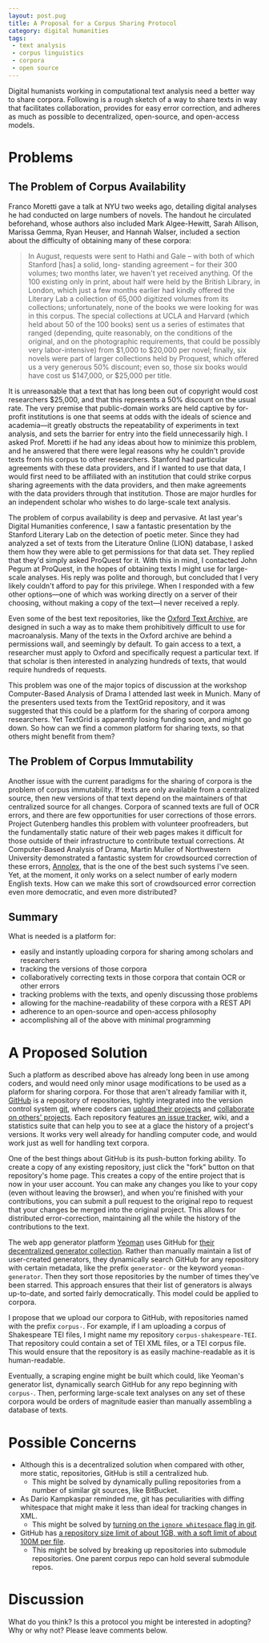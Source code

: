 ```yaml
---
layout: post.pug
title: A Proposal for a Corpus Sharing Protocol
category: digital humanities
tags:
 - text analysis
 - corpus linguistics
 - corpora
 - open source
---
```


Digital humanists working in computational text analysis need a better way to share corpora. Following is a rough sketch of a way to share texts in way that facilitates collaboration, provides for easy error correction, and adheres as much as possible to decentralized, open-source, and open-access models.

# Problems

## The Problem of Corpus Availability
Franco Moretti gave a talk at NYU two weeks ago, detailing digital analyses he had conducted on large numbers of novels. The handout he circulated beforehand, whose authors also included Mark Algee-Hewitt, Sarah Allison, Marissa Gemma, Ryan Heuser, and Hannah Walser, included a section about the difficulty of obtaining many of these corpora:

>In August, requests were sent to Hathi and Gale – with both of which Stanford \[has\] a solid, long- standing agreement – for their 300 volumes; two months later, we haven't yet received anything. Of the 100 existing only in print, about half were held by the British Library, in London, which just a few months earlier had kindly offered the Literary Lab a collection of 65,000 digitized volumes from its collections; unfortunately, none of the books we were looking for was in this corpus. The special collections at UCLA and Harvard (which held about 50 of the 100 books) sent us a series of estimates that ranged (depending, quite reasonably, on the conditions of the original, and on the photographic requirements, that could be possibly very labor-intensive) from $1,000 to $20,000 per novel; finally, six novels were part of larger collections held by Proquest, which offered us a very generous 50% discount; even so, those six books would have cost us $147,000, or $25,000 per title.

It is unreasonable that a text that has long been out of copyright would cost researchers $25,000, and that this represents a 50% discount on the usual rate. The very premise that public-domain works are held captive by for-profit institutions is one that seems at odds with the ideals of science and academia—it greatly obstructs the repeatability of experiments in text analysis, and sets the barrier for entry into the field unnecessarily high. I asked Prof. Moretti if he had any ideas about how to minimize this problem, and he answered that there were legal reasons why he couldn't provide texts from his corpus to other researchers. Stanford had particular agreements with these data providers, and if I wanted to use that data, I would first need to be affiliated with an institution that could strike corpus sharing agreements with the data providers, and then make agreements with the data providers through that institution. Those are major hurdles for an independent scholar who wishes to do large-scale text analysis.  

The problem of corpus availability is deep and pervasive. At last year's Digital Humanities conference, I saw a fantastic presentation by the Stanford Literary Lab on the detection of poetic meter. Since they had analyzed a set of texts from the Literature Online (LION) database, I asked them how they were able to get permissions for that data set. They replied that they'd simply asked ProQuest for it. With this in mind, I contacted John Pegum at ProQuest, in the hopes of obtaining texts I might use for large-scale analyses. His reply was polite and thorough, but concluded that I very likely couldn't afford to pay for this privilege. When I responded with a few other options—one of which was working directly on a server of their choosing, without making a copy of the text—I never received a reply.

Even some of the best text repositories, like the [Oxford Text Archive](http://ota.ahds.ac.uk/), are designed in such a way as to make them prohibitively difficult to use for macroanalysis. Many of the texts in the Oxford archive are behind a permissions wall, and seemingly by default. To gain access to a text, a researcher must apply to Oxford and specifically request a particular text. If that scholar is then interested in analyzing hundreds of texts, that would require hundreds of requests.

This problem was one of the major topics of discussion at the workshop Computer-Based Analysis of Drama I attended last week in Munich. Many of the presenters used texts from the TextGrid repository, and it was suggested that this could be a platform for the sharing of corpora among researchers. Yet TextGrid is apparently losing funding soon, and might go down. So how can we find a common platform for sharing texts, so that others might benefit from them?   

## The Problem of Corpus Immutability

Another issue with the current paradigms for the sharing of corpora is the problem of corpus immutability. If texts are only available from a centralized source, then new versions of that text depend on the maintainers of that centralized source for all changes. Corpora of scanned texts are full of OCR errors, and there are few opportunities for user corrections of those errors. Project Gutenberg handles this problem with volunteer proofreaders, but the fundamentally static nature of their web pages makes it difficult for those outside of their infrastructure to contribute textual corrections. At Computer-Based Analysis of Drama, Martin Muller of Northwestern University demonstrated a fantastic system for crowdsourced correction of these errors, [Annolex](http://annolex.at.northwestern.edu/), that is the one of the best such systems I've seen. Yet, at the moment, it only works on a select number of early modern English texts. How can we make this sort of crowdsourced error correction even more democratic, and even more distributed?

## Summary

What is needed is a platform for:

 * easily and instantly uploading corpora for sharing among scholars and researchers
 * tracking the versions of those corpora
 * collaboratively correcting texts in those corpora that contain OCR or other errors
 * tracking problems with the texts, and openly discussing those problems
 * allowing for the machine-readability of these corpora with a REST API
 * adherence to an open-source and open-access philosophy
 * accomplishing all of the above with minimal programming

# A Proposed Solution

Such a platform as described above has already long been in use among coders, and would need only minor usage modifications to be used as a plaform for sharing corpora. For those that aren't already familiar with it, [GitHub](https://github.com) is a repository of repositories, tightly integrated into the version control system [git](http://git-scm.com/book/en/v2/Getting-Started-Git-Basics), where coders can [upload their projects](https://guides.github.com/introduction/getting-your-project-on-github/) and [collaborate on others' projects](https://guides.github.com/activities/forking/). Each repository features [an issue tracker](https://guides.github.com/features/issues/), wiki, and a statistics suite that can help you to see at a glace the history of a project's versions. It works very well already for handling computer code, and would work just as well for handling text corpora.  

One of the best things about GitHub is its push-button forking ability. To create a copy of any existing repository, just click the "fork" button on that repository's home page. This creates a copy of the entire project that is now in your user account. You can make any changes you like to your copy (even without leaving the browser), and when you're finished with your contributions, you can submit a pull request to the original repo to request that your changes be merged into the original project. This allows for distributed error-correction, maintaining all the while the history of the contributions to the text.   

The web app generator platform [Yeoman](http://yeoman.io/) uses GitHub for [their decentralized generator collection](http://yeoman.io/generators/). Rather than manually maintain a list of user-created generators, they dynamically search GitHub for any repository with certain metadata, like the prefix `generator-` or the keyword `yeoman-generator`. Then they sort those repositories by the number of times they've been starred. This approach ensures that their list of generators is always up-to-date, and sorted fairly democratically. This model could be applied to corpora.  

I propose that we upload our corpora to GitHub, with repositories named with the prefix `corpus-`. For example, if I am uploading a corpus of Shakespeare TEI files, I might name my repository `corpus-shakespeare-TEI`. That repository could contain a set of TEI XML files, or a TEI corpus file. This would ensure that the repository is as easily machine-readable as it is human-readable.

Eventually, a scraping engine might be built which could, like Yeoman's generator list, dynamically search GitHub for any repo beginning with `corpus-`. Then, performing large-scale text analyses on any set of these corpora would be orders of magnitude easier than manually assembling a database of texts.

# Possible Concerns

 * Although this is a decentralized solution when compared with other, more static, repositories, GitHub is still a centralized hub.
   - This might be solved by dynamically pulling repositories from a number of similar git sources, like BitBucket.
 * As Dario Kampkaspar reminded me, git has peculiarities with diffing whitespace that might make it less than ideal for tracking changes in XML.  
   - This might be solved by [turning on the `ignore whitespace` flag in git](http://stackoverflow.com/questions/9776527/merging-without-whitespace-conflicts).
 * GitHub has [a repository size limit of about 1GB, with a soft limit of about 100M per file](https://help.github.com/articles/what-is-my-disk-quota/).
   - This might be solved by breaking up repositories into submodule repositories. One parent corpus repo can hold several submodule repos.

# Discussion
What do you think? Is this a protocol you might be interested in adopting? Why or why not? Please leave comments below.
